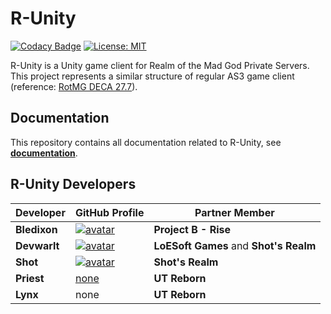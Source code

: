 # R-Unity
[![Codacy Badge][codacy-badge]][codacy]
[![License: MIT][license-badge]][license]

R-Unity is a Unity game client for Realm of the Mad God Private Servers. This project represents a similar structure of regular AS3 game client (reference: [RotMG DECA 27.7][as3-reference]).

## Documentation
This repository contains all documentation related to R-Unity, see **[documentation][r-unity docs]**.

## R-Unity Developers
| Developer | GitHub Profile | Partner Member
| --- | --- | --- |
| **Bledixon** | [![avatar][bledixon-avatar]][bledixon] | **Project B - Rise** |
| **Devwarlt** | [![avatar][devwarlt-avatar]][devwarlt] | **LoESoft Games** and **Shot's Realm** |
| **Shot** | [![avatar][shot-avatar]][shot] | **Shot's Realm** |
| **Priest** | [none][priest] | **UT Reborn** |
| **Lynx** | none | **UT Reborn** |

[codacy]: https://www.codacy.com?utm_source=github.com&amp;utm_medium=referral&amp;utm_content=Bledixon/Rotmg-Unity&amp;utm_campaign=Badge_Grade
[codacy-badge]: https://api.codacy.com/project/badge/Grade/7dd42aa3d855420b8613d90ad188c973

[license]: https://opensource.org/licenses/MIT
[license-badge]: https://img.shields.io/badge/License-MIT-yellow.svg

[as3-reference]: https://github.com/cp-nilly/rotmg-deca-27.7
[r-unity docs]: https://devwarlt.github.io/r-unity-docs/

[bledixon]: https://github.com/Bledixon
[bledixon-avatar]: https://avatars0.githubusercontent.com/u/12498599?s=96

[devwarlt]: https://github.com/Devwarlt
[devwarlt-avatar]: https://avatars3.githubusercontent.com/u/21364516?s=96

[shot]: https://github.com/ShotRotMG
[shot-avatar]: https://avatars3.githubusercontent.com/u/19337217?s=96

[priest]: https://github.com/EpicQuackIV
